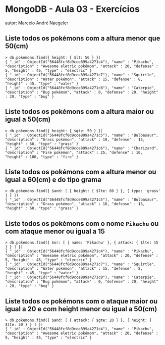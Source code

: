 # MongoDB - Aula 03 - Exercícios
autor: Marcelo André Naegeler

## Liste todos os pokémons com a altura **menor que** 50(cm)
```
> db.pokemons.find({ height: { $lt: 50 } })
{ "_id" : ObjectId("56448fcf8d9cce899a4271c4"), "name" : "Pikachu", "description" : "Awesome eletric pokémon", "attack" : 20, "defense" : 5, "height" : 45, "type" : "electric" }
{ "_id" : ObjectId("56448fcf8d9cce899a4271c7"), "name" : "Squirtle", "description" : "Water pokémon", "attack" : 15, "defense" : 8, "height" : 45, "type" : "water" }
{ "_id" : ObjectId("56448fcf8d9cce899a4271c8"), "name" : "Caterpie", "description" : "Bug pokémon", "attack" : 0, "defense" : 20, "height" : 20, "type" : "bug" }
```

## Liste todos os pokémons com a altura **maior ou igual a** 50(cm)
```
> db.pokemons.find({ height: { $gte: 50 } })
{ "_id" : ObjectId("56448fcf8d9cce899a4271c5"), "name" : "Bulbasaur", "description" : "Grass pokémon", "attack" : 18, "defense" : 15, "height" : 60, "type" : "grass" }
{ "_id" : ObjectId("56448fcf8d9cce899a4271c6"), "name" : "Charizard", "description" : "Fire pokémon", "attack" : 25, "defense" : 10, "height" : 100, "type" : "fire" }
```

## Liste todos os pokémons com a altura **menor ou igual a** 60(cm) **e** do tipo grama
```
> db.pokemons.find({ $and: [ { height: { $lte: 60 } }, { type: 'grass' } ] })
{ "_id" : ObjectId("56448fcf8d9cce899a4271c5"), "name" : "Bulbasaur", "description" : "Grass pokémon", "attack" : 18, "defense" : 15, "height" : 60, "type" : "grass" }
```

## Liste todos os pokémons com o nome `Pikachu` **ou** com ataque **menor ou igual a** 15
```
> db.pokemons.find({ $or: [ { name: 'Pikachu' }, { attack: { $lte: 15 } } ] })
{ "_id" : ObjectId("56448fcf8d9cce899a4271c4"), "name" : "Pikachu", "description" : "Awesome eletric pokémon", "attack" : 20, "defense" : 5, "height" : 45, "type" : "electric" }
{ "_id" : ObjectId("56448fcf8d9cce899a4271c7"), "name" : "Squirtle", "description" : "Water pokémon", "attack" : 15, "defense" : 8, "height" : 45, "type" : "water" }
{ "_id" : ObjectId("56448fcf8d9cce899a4271c8"), "name" : "Caterpie", "description" : "Bug pokémon", "attack" : 0, "defense" : 20, "height" : 20, "type" : "bug" }
```

## Liste todos os pokémons com o ataque **maior ou igual a** 20 **e** com height **menor ou igual a** 50(cm)
```
> db.pokemons.find({ $and: [ { attack: { $gte: 20 } }, { height: { $lte: 50 } } ] })
{ "_id" : ObjectId("56448fcf8d9cce899a4271c4"), "name" : "Pikachu", "description" : "Awesome eletric pokémon", "attack" : 20, "defense" : 5, "height" : 45, "type" : "electric" }
```
